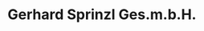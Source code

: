 ---
title: "Gerhard Sprinzl Ges.m.b.H."
url: /wien/gerhard-sprinzl-ges-m-b-h/
shop: Autowerkstatt
---